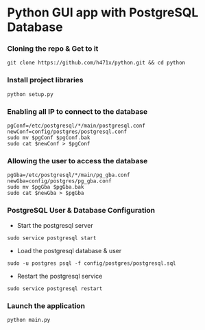# Python GUI app with PostgreSQL Database

### Cloning the repo & Get to it
```shell
git clone https://github.com/h471x/python.git && cd python
```

### Install project libraries
```shell
python setup.py
```

### Enabling all IP to connect to the database

```shell
pgConf=/etc/postgresql/*/main/postgresql.conf
newConf=config/postgres/postgresql.conf
sudo mv $pgConf $pgConf.bak
sudo cat $newConf > $pgConf
```

### Allowing the user to access the database

```shell
pgGba=/etc/postgresql/*/main/pg_gba.conf
newGba=config/postgres/pg_gba.conf
sudo mv $pgGba $pgGba.bak
sudo cat $newGba > $pgGba
```

### PostgreSQL User & Database Configuration

* Start the postgresql server
```shell
sudo service postgresql start
```
* Load the postgresql database & user
```shell
sudo -u postgres psql -f config/postgres/postgresql.sql
```
* Restart the postgresql service
```shell
sudo service postgresql restart
```

### Launch the application

```shell
python main.py
```
